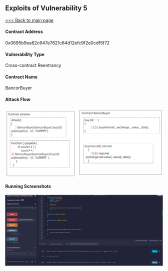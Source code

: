 ## Exploits of Vulnerability 5

[<<< Back to main page](../README.md)

#### Contract Address

0x0695b9ea62c647e7621c84d12efc9f2e0cdf5f72

#### Vulnerability Type

Cross-contract Reentrancy

#### Contract Name

BancorBuyer

#### Attack Flow

![](./ex05.png)

#### Running Screenshots

![](./run05.png)